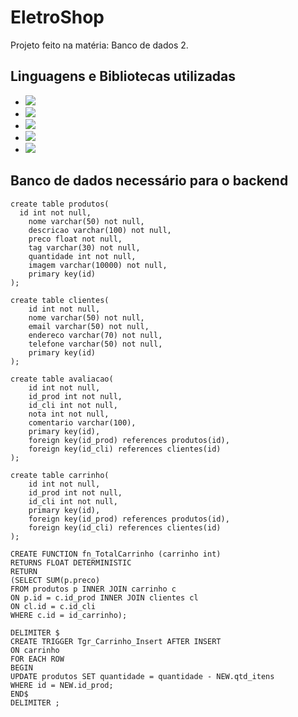 # EletroShop

Projeto feito na matéria: Banco de dados 2.

## Linguagens e Bibliotecas utilizadas

* <img src="https://img.shields.io/badge/React-20232A?style=for-the-badge&logo=react&logoColor=61DAFB"/>
* <img src="https://img.shields.io/badge/JavaScript-F7DF1E?style=for-the-badge&logo=javascript&logoColor=black"/>
* <img src="https://img.shields.io/badge/HTML5-E34F26?style=for-the-badge&logo=html5&logoColor=white"/>
* <img src="https://img.shields.io/badge/CSS3-1572B6?style=for-the-badge&logo=css3&logoColor=white"/>
* <img src="https://img.shields.io/badge/MySQL-005C84?style=for-the-badge&logo=mysql&logoColor=white"/>

## Banco de dados necessário para o backend

```
create table produtos(
  id int not null,
	nome varchar(50) not null,
	descricao varchar(100) not null,
	preco float not null,
	tag varchar(30) not null,
	quantidade int not null,
	imagem varchar(10000) not null,
	primary key(id)
);

create table clientes(
	id int not null,
	nome varchar(50) not null,
	email varchar(50) not null,
	endereco varchar(70) not null,
	telefone varchar(50) not null,
	primary key(id)
);

create table avaliacao(
	id int not null,
	id_prod int not null,
	id_cli int not null,
	nota int not null,
	comentario varchar(100),
	primary key(id),
	foreign key(id_prod) references produtos(id),
	foreign key(id_cli) references clientes(id)
);

create table carrinho(
	id int not null,
	id_prod int not null,
	id_cli int not null,
	primary key(id),
	foreign key(id_prod) references produtos(id),
	foreign key(id_cli) references clientes(id)	
);

CREATE FUNCTION fn_TotalCarrinho (carrinho int)
RETURNS FLOAT DETERMINISTIC
RETURN
(SELECT SUM(p.preco)
FROM produtos p INNER JOIN carrinho c
ON p.id = c.id_prod INNER JOIN clientes cl
ON cl.id = c.id_cli
WHERE c.id = id_carrinho);

DELIMITER $
CREATE TRIGGER Tgr_Carrinho_Insert AFTER INSERT
ON carrinho
FOR EACH ROW
BEGIN
UPDATE produtos SET quantidade = quantidade - NEW.qtd_itens
WHERE id = NEW.id_prod;
END$
DELIMITER ;
```
